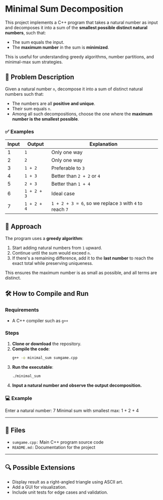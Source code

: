 # Minimal Sum Decomposition

This project implements a C++ program that takes a natural number as input and decomposes it into a sum of the **smallest possible distinct natural numbers**, such that:
- The sum equals the input.
- The **maximum number** in the sum is **minimized**.

This is useful for understanding greedy algorithms, number partitions, and minimal-max sum strategies.

## 📌 Problem Description

Given a natural number `n`, decompose it into a sum of distinct natural numbers such that:

- The numbers are all **positive and unique**.
- Their sum equals `n`.
- Among all such decompositions, choose the one where the **maximum number is the smallest possible**.

### ✅ Examples

| Input | Output         | Explanation                             |
|-------|----------------|-----------------------------------------|
| 1     | `1`            | Only one way                            |
| 2     | `2`            | Only one way                            |
| 3     | `1 + 2`        | Preferable to `3`                       |
| 4     | `1 + 3`        | Better than `2 + 2` or `4`              |
| 5     | `2 + 3`        | Better than `1 + 4`                     |
| 6     | `1 + 2 + 3`    | Ideal case                              |
| 7     | `1 + 2 + 4`    | `1 + 2 + 3 = 6`, so we replace `3` with `4` to reach `7` |

## 🧠 Approach

The program uses a **greedy algorithm**:
1. Start adding natural numbers from `1` upward.
2. Continue until the sum would exceed `n`.
3. If there's a remaining difference, add it to the **last number** to reach the exact total while preserving uniqueness.

This ensures the maximum number is as small as possible, and all terms are distinct.

## 🛠️ How to Compile and Run

### Requirements
- A C++ compiler such as `g++`

### Steps
1. **Clone or download** the repository.
2. **Compile the code**:
   ```bash
   g++ -o minimal_sum sumgame.cpp
   ```
3. **Run the executable**:
   ```bash
   ./minimal_sum
   ```
4. **Input a natural number and observe the output decomposition.**

### 💻 Example
Enter a natural number: 7
Minimal sum with smallest max: 1 + 2 + 4

---

## 📂 Files
- `sumgame.cpp:` Main C++ program source code
- `README.md:` Documentation for the project

---

## 🔍 Possible Extensions
- Display result as a right-angled triangle using ASCII art.
- Add a GUI for visualization.
- Include unit tests for edge cases and validation.
